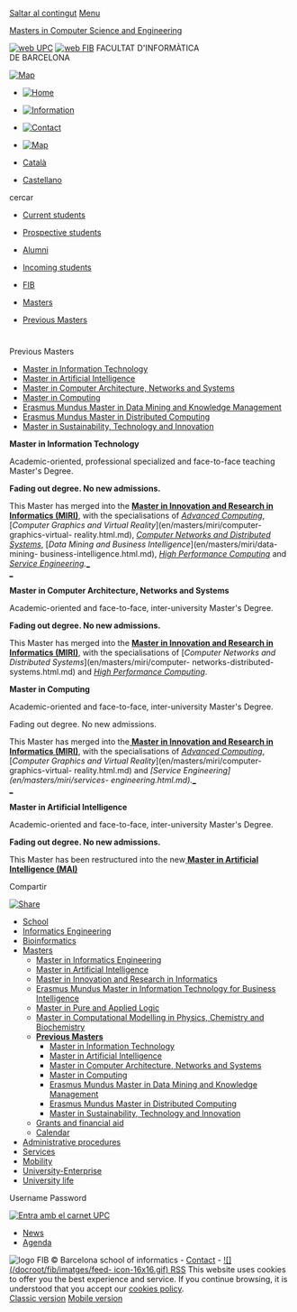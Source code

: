[Saltar al contingut](en/masters/masters-2006.html.md)
[Menu](en/masters/masters-2006.html.md)

[ Masters in Computer Science and Engineering](index.md)

[![web UPC](/docroot/fib/imatges/Logo_UPC.gif)](index.md) [![web
FIB](/docroot/fib/imatges/Logo_FIB.gif)](en.md) FACULTAT D'INFORMÀTICA  
DE BARCELONA

[![Map](/docroot/fib/imatges/mobilitat-reduida-fib.gif)](en/centre/on.html.md
"Reduced mobility")

  * [![Home](/docroot/fib/imatges/home.gif)](en.md "Home")
  * [![Information](/docroot/fib/imatges/informacio.gif)](en/condicions_us.html.md "Information")
  * [![Contact](/docroot/fib/imatges/correu.gif)](en/mail.md "Contact")
  * [![Map](/docroot/fib/imatges/mapa_web.gif)](en/mapa.md "Map")

  * [Català](fib/masters/masters-2006.html.md)
  * [Castellano](es/masters/masters-2006.html.md)

cercar

  * [Current students](en/perf/estudiants.md)
  * [Prospective students](en/perf/nous.md)
  * [Alumni](en/perf/ex.md)
  * [Incoming students](en/erasmus/vols_venir.html.md)

  * [FIB](en.md)
  * [Masters](en/masters.html.md)
  * [Previous Masters](en/masters/masters-2006.html.md)

#

Previous Masters

  * [Master in Information Technology ](en/masters/masters-2006/mti.html.md)
  * [Master in Artificial Intelligence ](en/masters/masters-2006/mia.html.md)
  * [Master in Computer Architecture, Networks and Systems ](en/masters/masters-2006/cans.html.md)
  * [Master in Computing ](en/masters/masters-2006/mcomp.html.md)
  * [Erasmus Mundus Master in Data Mining and Knowledge Management ](en/masters/masters-2006/dmkm.html.md)
  * [Erasmus Mundus Master in Distributed Computing ](en/masters/masters-2006/emdc.html.md)
  * [Master in Sustainability, Technology and Innovation ](en/masters/masters-2006/msti.html.md)

**Master in Information Technology**  
  
Academic-oriented, professional specialized and face-to-face teaching Master's
Degree.  
  
**Fading out degree. No new admissions.**  
  
This Master has merged into the [**Master in Innovation and Research in
Informatics (MIRI)**](en/masters/miri.html.md), with the specialisations of
[_Advanced Computing_](en/masters/miri/advanced-computing.html.md), [_Computer
Graphics and Virtual Reality_](en/masters/miri/computer-graphics-virtual-
reality.html.md), [_Computer Networks and Distributed
Systems_](en/masters/miri/computer-networks-distributed-systems.html.md),
[_Data Mining and Business Intelligence_](en/masters/miri/data-mining-
business-intelligence.html.md), [_High Performance
Computing_](en/masters/miri/high-performance-computing.html.md) and _[Service
Engineering](en/masters/miri/services-engineering.html.md)._[_  
_](en/masters/miri/high-performance-computing.html.md)

**Master in Computer Architecture, Networks and Systems**  
  
Academic-oriented and face-to-face, inter-university Master's Degree.  
  
**Fading out degree. No new admissions.**  
  
This Master has merged into the [**Master in Innovation and Research in
Informatics (MIRI)**](en/masters/miri.html.md), with the specialisations of
[_Computer Networks and Distributed Systems_](en/masters/miri/computer-
networks-distributed-systems.html.md) and [_High Performance
Computing_](en/masters/miri/high-performance-computing.html.md).  

**Master in Computing**  
  
Academic-oriented and face-to-face, inter-university Master's Degree.  
  
Fading out degree. No new admissions.  
  
This Master has merged into the[ **Master in Innovation and Research in
Informatics (MIRI)**](en/masters/miri.html.md), with the specialisations of
[_Advanced Computing_](en/masters/miri/advanced-computing.html.md), [_Computer
Graphics and Virtual Reality_](en/masters/miri/computer-graphics-virtual-
reality.html.md) and _[Service Engineering](en/masters/miri/services-
engineering.html.md)._[_  
_](en/masters/miri/high-performance-computing.html.md)

**Master in Artificial Intelligence**  
  
Academic-oriented and face-to-face, inter-university Master's Degree.  
  
**Fading out degree. No new admissions.**  
  
This Master has been restructured into the new[ **Master in Artificial
Intelligence (MAI)**](en/masters/mai.html.md)  

  

Compartir

[ ![Share](http://s7.addthis.com/static/btn/sm-plus.gif) ](bookmark.php.md
"Compartir")

  * [School ](en/centre.html.md)
  * [Informatics Engineering ](en/estudiar-enginyeria-informatica.html.md)
  * [Bioinformatics ](en/bioinformatica.html.md)
  * [Masters ](en/masters.html.md)
    * [Master in Informatics Engineering ](en/masters/mei.html.md)
    * [Master in Artificial Intelligence ](en/masters/mai.html.md)
    * [Master in Innovation and Research in Informatics ](en/masters/miri.html.md)
    * [Erasmus Mundus Master in Information Technology for Business Intelligence ](en/masters/it4bi.html.md)
    * [Master in Pure and Applied Logic ](en/masters/mpal.html.md)
    * [Master in Computational Modelling in Physics, Chemistry and Biochemistry ](en/masters/mmcfqb.html.md)
    * **[Previous Masters ](en/masters/masters-2006.html.md)**
      * [Master in Information Technology ](en/masters/masters-2006/mti.html.md)
      * [Master in Artificial Intelligence ](en/masters/masters-2006/mia.html.md)
      * [Master in Computer Architecture, Networks and Systems ](en/masters/masters-2006/cans.html.md)
      * [Master in Computing ](en/masters/masters-2006/mcomp.html.md)
      * [Erasmus Mundus Master in Data Mining and Knowledge Management ](en/masters/masters-2006/dmkm.html.md)
      * [Erasmus Mundus Master in Distributed Computing ](en/masters/masters-2006/emdc.html.md)
      * [Master in Sustainability, Technology and Innovation ](en/masters/masters-2006/msti.html.md)
    * [Grants and financial aid ](en/masters/beques.html.md)
    * [Calendar ](en/masters/calendari-lectiu.html.md)
  * [Administrative procedures ](en/tramits.html.md)
  * [Services ](en/serveis.html.md)
  * [Mobility ](en/erasmus.html.md)
  * [University-Enterprise ](en/empresa.html.md)
  * [University life ](en/vida.html.md)

Username Password

[ ![Entra amb el carnet
UPC](/docroot/fib/imatges/carnet_upc_en.gif)](cas/login-cert.md)

  * [News](en/noticies.md)
  * [Agenda](en/agenda.md)

  

![logo FIB](/docroot/fib/imatges/Logo_FIB_inferior.gif) © Barcelona school of
informatics \- [ Contact](en/mail.md) \- [![](/docroot/fib/imatges/feed-
icon-16x16.gif) RSS](en/rss.rss.md) This website uses cookies to offer you the
best experience and service. If you continue browsing, it is understood that
you accept our [ cookies policy](disclaimer/cookies-policy.md).  
[Classic version](en/masters/masters-2006.html.md) [Mobile
version](en/masters/masters-2006.html.md)

